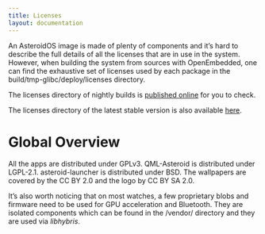 ```yaml
---
title: Licenses
layout: documentation
---
```


<p>An AsteroidOS image is made of plenty of components and it’s hard to describe the full details of all the licenses that are in use in the system. However, when building the system from sources with OpenEmbedded, one can find the exhaustive set of licenses used by each package in the build/tmp-glibc/deploy/licenses directory.</p>

<p>The licenses directory of nightly builds is <a href="https://release.asteroidos.org/nightlies/licenses/">published online</a> for you to check.</p>
<p>The licenses directory of the latest stable version is also available <a href="https://release.asteroidos.org/1.0/licenses/">here</a>.</p>

<h1>Global Overview</h1>
<p>All the apps are distributed under GPLv3. QML-Asteroid is distributed under LGPL-2.1. asteroid-launcher is distributed under BSD. The wallpapers are covered by the CC BY 2.0 and the logo by CC BY SA 2.0.</p>

<p>It’s also worth noticing that on most watches, a few proprietary blobs and firmware need to be used for GPU acceleration and Bluetooth. They are isolated components which can be found in the /vendor/ directory and they are used via <em>libhybris</em>.</p>
